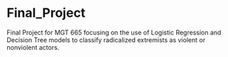 # Final_Project
Final Project for MGT 665 focusing on the use of Logistic Regression and Decision Tree models to classify radicalized extremists as violent or nonviolent actors.
